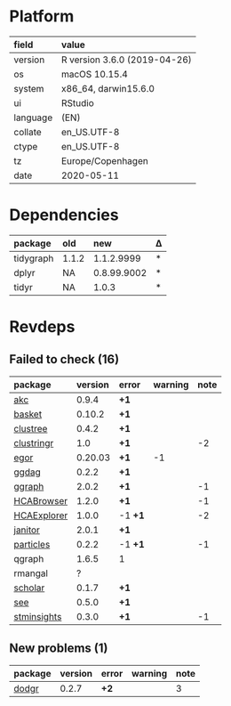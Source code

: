 # Platform

|field    |value                        |
|:--------|:----------------------------|
|version  |R version 3.6.0 (2019-04-26) |
|os       |macOS  10.15.4               |
|system   |x86_64, darwin15.6.0         |
|ui       |RStudio                      |
|language |(EN)                         |
|collate  |en_US.UTF-8                  |
|ctype    |en_US.UTF-8                  |
|tz       |Europe/Copenhagen            |
|date     |2020-05-11                   |

# Dependencies

|package   |old   |new         |Δ  |
|:---------|:-----|:-----------|:--|
|tidygraph |1.1.2 |1.1.2.9999  |*  |
|dplyr     |NA    |0.8.99.9002 |*  |
|tidyr     |NA    |1.0.3       |*  |

# Revdeps

## Failed to check (16)

|package                                |version |error     |warning |note |
|:--------------------------------------|:-------|:---------|:-------|:----|
|[akc](failures.md#akc)                 |0.9.4   |__+1__    |        |     |
|[basket](failures.md#basket)           |0.10.2  |__+1__    |        |     |
|[clustree](failures.md#clustree)       |0.4.2   |__+1__    |        |     |
|[clustringr](failures.md#clustringr)   |1.0     |__+1__    |        |-2   |
|[egor](failures.md#egor)               |0.20.03 |__+1__    |-1      |     |
|[ggdag](failures.md#ggdag)             |0.2.2   |__+1__    |        |     |
|[ggraph](failures.md#ggraph)           |2.0.2   |__+1__    |        |-1   |
|[HCABrowser](failures.md#hcabrowser)   |1.2.0   |__+1__    |        |-1   |
|[HCAExplorer](failures.md#hcaexplorer) |1.0.0   |-1 __+1__ |        |-2   |
|[janitor](failures.md#janitor)         |2.0.1   |__+1__    |        |     |
|[particles](failures.md#particles)     |0.2.2   |-1 __+1__ |        |-1   |
|qgraph                                 |1.6.5   |1         |        |     |
|rmangal                                |?       |          |        |     |
|[scholar](failures.md#scholar)         |0.1.7   |__+1__    |        |     |
|[see](failures.md#see)                 |0.5.0   |__+1__    |        |     |
|[stminsights](failures.md#stminsights) |0.3.0   |__+1__    |        |-1   |

## New problems (1)

|package                    |version |error  |warning |note |
|:--------------------------|:-------|:------|:-------|:----|
|[dodgr](problems.md#dodgr) |0.2.7   |__+2__ |        |3    |

